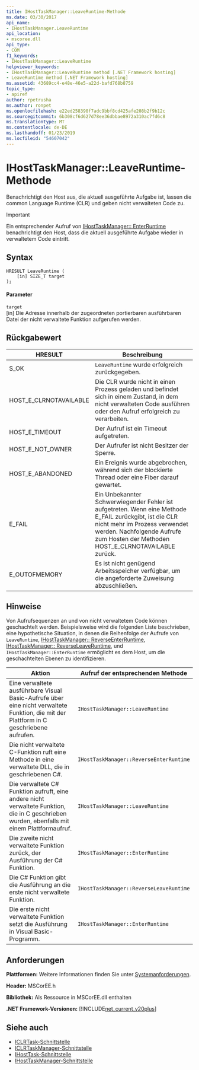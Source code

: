 ```yaml
---
title: IHostTaskManager::LeaveRuntime-Methode
ms.date: 03/30/2017
api_name:
- IHostTaskManager.LeaveRuntime
api_location:
- mscoree.dll
api_type:
- COM
f1_keywords:
- IHostTaskManager::LeaveRuntime
helpviewer_keywords:
- IHostTaskManager::LeaveRuntime method [.NET Framework hosting]
- LeaveRuntime method [.NET Framework hosting]
ms.assetid: 43689cc4-e48e-46e5-a22d-bafd768b8759
topic_type:
- apiref
author: rpetrusha
ms.author: ronpet
ms.openlocfilehash: e22ed258390f7adc9bbf8cd425afe208b2f9b12c
ms.sourcegitcommit: 6b308cf6d627d78ee36dbbae8972a310ac7fd6c8
ms.translationtype: MT
ms.contentlocale: de-DE
ms.lasthandoff: 01/23/2019
ms.locfileid: "54607042"
---
```

# <a name="ihosttaskmanagerleaveruntime-method"></a>IHostTaskManager::LeaveRuntime-Methode
Benachrichtigt den Host aus, die aktuell ausgeführte Aufgabe ist, lassen die common Language Runtime (CLR) und geben nicht verwalteten Code zu.  
  
> [!IMPORTANT]
>  Ein entsprechender Aufruf von [IHostTaskManager:: EnterRuntime](../../../../docs/framework/unmanaged-api/hosting/ihosttaskmanager-enterruntime-method.md) benachrichtigt den Host, dass die aktuell ausgeführte Aufgabe wieder in verwaltetem Code eintritt.  
  
## <a name="syntax"></a>Syntax  
  
```  
HRESULT LeaveRuntime (  
    [in] SIZE_T target  
);  
```  
  
#### <a name="parameters"></a>Parameter  
 `target`  
 [in] Die Adresse innerhalb der zugeordneten portierbaren ausführbaren Datei der nicht verwaltete Funktion aufgerufen werden.  
  
## <a name="return-value"></a>Rückgabewert  
  
|HRESULT|Beschreibung|  
|-------------|-----------------|  
|S_OK|`LeaveRuntime` wurde erfolgreich zurückgegeben.|  
|HOST_E_CLRNOTAVAILABLE|Die CLR wurde nicht in einen Prozess geladen und befindet sich in einem Zustand, in dem nicht verwalteten Code ausführen oder den Aufruf erfolgreich zu verarbeiten.|  
|HOST_E_TIMEOUT|Der Aufruf ist ein Timeout aufgetreten.|  
|HOST_E_NOT_OWNER|Der Aufrufer ist nicht Besitzer der Sperre.|  
|HOST_E_ABANDONED|Ein Ereignis wurde abgebrochen, während sich der blockierte Thread oder eine Fiber darauf gewartet.|  
|E_FAIL|Ein Unbekannter Schwerwiegender Fehler ist aufgetreten. Wenn eine Methode E_FAIL zurückgibt, ist die CLR nicht mehr im Prozess verwendet werden. Nachfolgende Aufrufe zum Hosten der Methoden HOST_E_CLRNOTAVAILABLE zurück.|  
|E_OUTOFMEMORY|Es ist nicht genügend Arbeitsspeicher verfügbar, um die angeforderte Zuweisung abzuschließen.|  
  
## <a name="remarks"></a>Hinweise  
 Von Aufrufsequenzen an und von nicht verwaltetem Code können geschachtelt werden. Beispielsweise wird die folgenden Liste beschrieben, eine hypothetische Situation, in denen die Reihenfolge der Aufrufe von `LeaveRuntime`, [IHostTaskManager:: ReverseEnterRuntime](../../../../docs/framework/unmanaged-api/hosting/ihosttaskmanager-reverseenterruntime-method.md), [IHostTaskManager:: ReverseLeaveRuntime](../../../../docs/framework/unmanaged-api/hosting/ihosttaskmanager-reverseleaveruntime-method.md), und `IHostTaskManager::EnterRuntime` ermöglicht es dem Host, um die geschachtelten Ebenen zu identifizieren.  
  
|Aktion|Aufruf der entsprechenden Methode|  
|------------|-------------------------------|  
|Eine verwaltete ausführbare Visual Basic-Aufrufe über eine nicht verwaltete Funktion, die mit der Plattform in C geschriebene aufrufen.|`IHostTaskManager::LeaveRuntime`|  
|Die nicht verwaltete C-Funktion ruft eine Methode in eine verwaltete DLL, die in geschriebenen C#.|`IHostTaskManager::ReverseEnterRuntime`|  
|Die verwaltete C# Funktion aufruft, eine andere nicht verwaltete Funktion, die in C geschrieben wurden, ebenfalls mit einem Plattformaufruf.|`IHostTaskManager::LeaveRuntime`|  
|Die zweite nicht verwaltete Funktion zurück, der Ausführung der C# Funktion.|`IHostTaskManager::EnterRuntime`|  
|Die C# Funktion gibt die Ausführung an die erste nicht verwaltete Funktion.|`IHostTaskManager::ReverseLeaveRuntime`|  
|Die erste nicht verwaltete Funktion setzt die Ausführung in Visual Basic-Programm.|`IHostTaskManager::EnterRuntime`|  
  
## <a name="requirements"></a>Anforderungen  
 **Plattformen:** Weitere Informationen finden Sie unter [Systemanforderungen](../../../../docs/framework/get-started/system-requirements.md).  
  
 **Header:** MSCorEE.h  
  
 **Bibliothek:** Als Ressource in MSCorEE.dll enthalten  
  
 **.NET Framework-Versionen:** [!INCLUDE[net_current_v20plus](../../../../includes/net-current-v20plus-md.md)]  
  
## <a name="see-also"></a>Siehe auch
- [ICLRTask-Schnittstelle](../../../../docs/framework/unmanaged-api/hosting/iclrtask-interface.md)
- [ICLRTaskManager-Schnittstelle](../../../../docs/framework/unmanaged-api/hosting/iclrtaskmanager-interface.md)
- [IHostTask-Schnittstelle](../../../../docs/framework/unmanaged-api/hosting/ihosttask-interface.md)
- [IHostTaskManager-Schnittstelle](../../../../docs/framework/unmanaged-api/hosting/ihosttaskmanager-interface.md)
